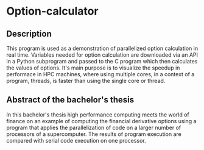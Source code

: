 # Option-calculator
## Description
This program is used as a demonstration of parallelized option calculation in real time. Variables needed for option calculation are downloaded via an API in a Python subprogram and passed to the C program which then calculates the values of options. It's main purpose is to visualize the speedup in performace in HPC machines, where using multiple cores, in a context of a program, threads, is faster than using the single core or thread.
## Abstract of the bachelor's thesis
In this bachelor's thesis high performance computing meets the world of finance on an example of computing the financial derivative options using a program that applies the parallelization of code on a larger number of processors of a supercomputer. The results of program execution are compared with serial code execution on one processor.
